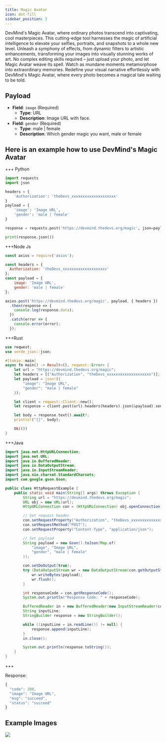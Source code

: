```yaml
---
title: Magic Avatar
icon: dot-fill
sidebar_position: 2
---
```


DevMind's Magic Avatar, where ordinary photos transcend into captivating, cool masterpieces. This cutting-edge tool harnesses the magic of artificial intelligence to elevate your selfies, portraits, and snapshots to a whole new level. Unleash a symphony of effects, from dynamic filters to artistic enhancements, transforming your images into visually stunning works of art. No complex editing skills required – just upload your photo, and let Magic Avatar weave its spell. Watch as mundane moments metamorphose into extraordinary memories. Redefine your visual narrative effortlessly with DevMind's Magic Avatar, where every photo becomes a magical tale waiting to be told.

## Payload
- **Field**: `image` (Required)
  - **Type**: URL
  - **Description**: Image URL with face.
- **Field**: `gender` (Required)
  - **Type**: male | female
  - **Description**: Which gender magic you want, male or female

## Here is an example how to use DevMind's Magic Avatar
+++ Python
```python
import requests
import json

headers = {
    'Authorization': 'theDevs_xxxxxxxxxxxxxxxxxxxx'
}
payload = {
    'image': 'Image URL',
    'gender': 'male | female'
}

response = requests.post('https://devmind.thedevs.org/magic', json=payload, headers=headers)

print(response.json())
```
+++Node Js
```js
const axios = require('axios');

const headers = {
  Authorization: 'theDevs_xxxxxxxxxxxxxxxxxxxx'
};
const payload = {
    image: 'Image URL',
    gender: 'male | female'
};

axios.post('https://devmind.thedevs.org/magic', payload, { headers })
  .then(response => {
    console.log(response.data);
  })
  .catch(error => {
    console.error(error);
  });
```
+++Rust
```rust
use reqwest;
use serde_json::json;

#[tokio::main]
async fn main() -> Result<(), reqwest::Error> {
    let url = "https://devmind.thedevs.org/magic";
    let headers = [("Authorization", "theDevs_xxxxxxxxxxxxxxxxxxxx")];
    let payload = json!({
        "image": "Image URL",
        "gender": "male | female"
    });

    let client = reqwest::Client::new();
    let response = client.post(url).headers(headers).json(&payload).send().await?;

    let body = response.text().await?;
    println!("{}", body);

    Ok(())
}
```
+++Java
```java
import java.net.HttpURLConnection;
import java.net.URL;
import java.io.BufferedReader;
import java.io.DataOutputStream;
import java.io.InputStreamReader;
import java.nio.charset.StandardCharsets;
import com.google.gson.Gson;

public class HttpRequestExample {
    public static void main(String[] args) throws Exception {
        String url = "https://devmind.thedevs.org/magic";
        URL obj = new URL(url);
        HttpURLConnection con = (HttpURLConnection) obj.openConnection();

        // Set request header
        con.setRequestProperty("Authorization", "theDevs_xxxxxxxxxxxxxxxxxxxx");
        con.setRequestMethod("POST");
        con.setRequestProperty("Content-Type", "application/json");

        // Set payload
        String payload = new Gson().toJson(Map.of(
            "image", "Image URL",
            "gender", "male | female"
        ));

        con.setDoOutput(true);
        try (DataOutputStream wr = new DataOutputStream(con.getOutputStream())) {
            wr.writeBytes(payload);
            wr.flush();
        }

        int responseCode = con.getResponseCode();
        System.out.println("Response Code: " + responseCode);

        BufferedReader in = new BufferedReader(new InputStreamReader(con.getInputStream()));
        String inputLine;
        StringBuilder response = new StringBuilder();

        while ((inputLine = in.readLine()) != null) {
            response.append(inputLine);
        }
        in.close();

        System.out.println(response.toString());
    }
}
```
+++

Response:
```js
{
  "code": 200,
  "image": "Image URL",
  "msg": "succeed",
  "status": "succeed"
}
```

## Example Images
<img src="https://media.discordapp.net/attachments/928129177654272021/1184123575129612298/magic.png?ex=658ad404&is=65785f04&hm=2888c49759e6fbc7acc43d14769d657140181619007f20cf6f24a2aa51cbd2b4&=&format=webp&quality=lossless&width=1280&height=640" />